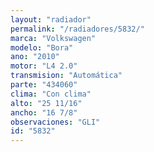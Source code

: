 ```yaml
---
layout: "radiador"
permalink: "/radiadores/5832/"
marca: "Volkswagen"
modelo: "Bora"
ano: "2010"
motor: "L4 2.0"
transmision: "Automática"
parte: "434060"
clima: "Con clima"
alto: "25 11/16"
ancho: "16 7/8"
observaciones: "GLI"
id: "5832"
---
```


